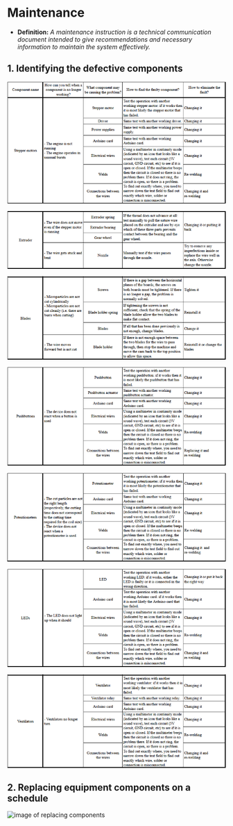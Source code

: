 # Maintenance

  - **Definition:** *A maintenance instruction is a technical communication document intended to give recommendations and necessary information to maintain the system effectively.*
 
 ## 1. Identifying the defective components 

<p align="center">
  <img src="https://github.com/TomGosnik/FairEmbo-Project/blob/main/Source/Pictures/Maintenance_Identifying_Stepper%20motors.png" />
<p/>
<p align="center">
  <img src="https://github.com/TomGosnik/FairEmbo-Project/blob/main/Source/Pictures/Maintenance_Identifying_Extruder.png" />
<p/>
<p align="center">
  <img src="https://github.com/TomGosnik/FairEmbo-Project/blob/main/Source/Pictures/Maintenance_Identifying_Blades.png" />
<p/>
<p align="center">
  <img src="https://github.com/TomGosnik/FairEmbo-Project/blob/main/Source/Pictures/Maintenance_Identifying_Pushbuttons.png" />
<p/>
<p align="center">
  <img src="https://github.com/TomGosnik/FairEmbo-Project/blob/main/Source/Pictures/Maintenance_Identifying_Potentiometers.png" />
<p/>
<p align="center">
  <img src="https://github.com/TomGosnik/FairEmbo-Project/blob/main/Source/Pictures/Maintenance_Identifying_LEDs.png" />
<p/>
<p align="center">
  <img src="https://github.com/TomGosnik/FairEmbo-Project/blob/main/Source/Pictures/Maintenance_Identifying_Ventilators.png" />
<p/>


 ## 2. Replacing equipment components on a schedule
 
![image of replacing components](https://github.com/OPEN-NEXT/WP2.3-Guideline-and-templatefor-documentation-of-OSH-design-reuse/blob/main/Sources/Images/Replacing%20the%20parts%20or%20components.jpg)
